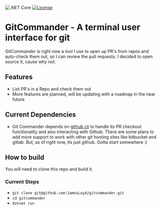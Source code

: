 ![.NET Core](https://github.com/jamesloyd/gitcommander/workflows/.NET/badge.svg?branch=mainline)
[![License](https://img.shields.io/github/license/jamesloyd/gitcommander.svg)](LICENSE)
# GitCommander - A terminal user interface for git

GitCommander is right now a tool I use to open up PR's from repos and auto-check them out, so I can review the pull requests. I decided to open source it, cause why not.

## Features
* List PR's in a Repo and check them out
* More features are planned, will be updating with a roadmap in the near future

## Current Dependencies
* Git Commander depends on [github cli](https://github.com/cli/cli) to handle its PR checkout functionality and also interacting with Github. There are some plans to add more support to work with other git hosting sites like bitbucket and gitlab. But, as of right now, its just github. Gotta start somewhere :)

## How to build
You will need to clone this repo and build it.

### Current Steps
* `git clone git@github.com:JamesLoyd/gitcommander.git`
* `cd gitcommander`
* `dotnet run` 

